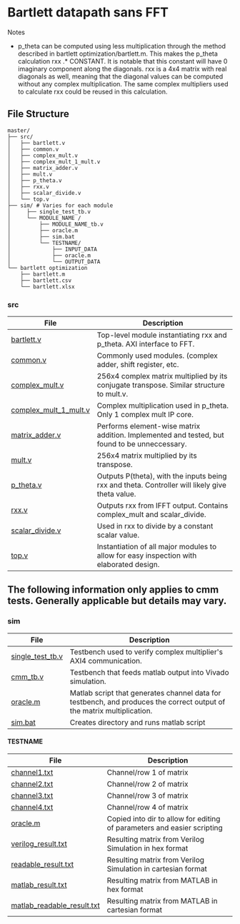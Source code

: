 # Bartlett datapath sans FFT

Notes
- p_theta can be computed using less multiplication through the method described in bartlett optimization/bartlett.m.
This makes the p_theta calculation rxx .*  CONSTANT. It is notable that this constant will have 0 imaginary component along the diagonals.
rxx is a 4x4 matrix with real diagonals as well, meaning that the diagonal values can be computed without any complex multiplication.
The same complex multipliers used to calculate rxx could be reused in this calculation.

## File Structure

	
	master/
	├── src/
	│   ├── bartlett.v
	│   ├── common.v	
	│   ├── complex_mult.v	
	│   ├── complex_mult_1_mult.v	
	│   ├── matrix_adder.v	
	│   ├── mult.v	
	│   ├── p_theta.v	
	│   ├── rxx.v	
	│   ├── scalar_divide.v	
	│   └── top.v
	├── sim/ # Varies for each module
	│     ├── single_test_tb.v
	│     └── MODULE_NAME /
	│         ├── MODULE_NAME_tb.v
	│         ├── oracle.m
	│         ├── sim.bat
	│         └── TESTNAME/
	│             ├── INPUT_DATA
	│             ├── oracle.m
	│             └── OUTPUT_DATA
    └── bartlett optimization 
	    ├── bartlett.m
	    ├── bartlett.csv
	    └── bartlett.xlsx
		
### src
| File | Description |
| -------- | ------- |
| [bartlett.v](https://github.com/adolan527/cmm/blob/main/bartlett.v) | Top-level module instantiating rxx and p_theta. AXI interface to FFT. |
| [common.v](https://github.com/adolan527/cmm/blob/main/common.v) | Commonly used modules. (complex adder, shift register, etc. |
| [complex_mult.v](https://github.com/adolan527/cmm/blob/main/complex_mult.v) | 256x4 complex matrix multiplied by its conjugate transpose. Similar structure to mult.v. |
| [complex_mult_1_mult.v](https://github.com/adolan527/cmm/blob/main/complex_mult_1_mult.v) | Complex multiplication used in p_theta. Only 1 complex mult IP core. |
| [matrix_adder.v](https://github.com/adolan527/cmm/blob/main/matrix_adder.v) | Performs element-wise matrix addition. Implemented and tested, but found to be unneccessary. |
| [mult.v](https://github.com/adolan527/cmm/blob/main/mult.v) | 256x4 matrix multiplied by its transpose. |
| [p_theta.v](https://github.com/adolan527/cmm/blob/main/p_theta.v) | Outputs P(theta), with the inputs being rxx and theta. Controller will likely give theta value. |
| [rxx.v](https://github.com/adolan527/cmm/blob/main/rxx.v) | Outputs rxx from IFFT output. Contains complex_mult and scalar_divide. |
| [scalar_divide.v](https://github.com/adolan527/cmm/blob/main/scalar_divide.v) | Used in rxx to divide by a constant scalar value. |
| [top.v](https://github.com/adolan527/cmm/blob/main/top.v) | Instantiation of all major modules to allow for easy inspection with elaborated design. |





## The following information only applies to cmm tests. Generally applicable but details may vary.

### sim

| File | Description |
| -------- | ------- |
| [single_test_tb.v](https://github.com/adolan527/cmm/blob/main/sim/single_test_tb.v) | Testbench used to verify complex multiplier's AXI4 communication. |
| [cmm_tb.v](https://github.com/adolan527/cmm/blob/main/sim/cmm_tb.v) | Testbench that feeds matlab output into Vivado simulation. |
| [oracle.m](https://github.com/adolan527/cmm/blob/main/sim/oracle.m) | Matlab script that generates channel data for testbench, and produces the correct output of the matrix multiplication. |
| [sim.bat](https://github.com/adolan527/cmm/blob/main/sim/sim.bat) | Creates directory and runs matlab script |

#### TESTNAME

| File | Description |
| -------- | ------- |
| [channel1.txt](https://github.com/adolan527/cmm/blob/main/sim/eight/channel1.txt) | Channel/row 1 of matrix |
| [channel2.txt](https://github.com/adolan527/cmm/blob/main/sim/eight/channel2.txt) | Channel/row 2 of matrix |
| [channel3.txt](https://github.com/adolan527/cmm/blob/main/sim/eight/channel3.txt) | Channel/row 3 of matrix |
| [channel4.txt](https://github.com/adolan527/cmm/blob/main/sim/eight/channel4.txt) | Channel/row 4 of matrix |
| [oracle.m](https://github.com/adolan527/cmm/blob/main/sim/eight/oracle.m) | Copied into dir to allow for editing of parameters and easier scripting |
| [verilog_result.txt](https://github.com/adolan527/cmm/blob/main/sim/eight/verilog_result.txt) | Resulting matrix from Verilog Simulation in hex format |
| [readable_result.txt](https://github.com/adolan527/cmm/blob/main/sim/eight/readable_result.txt) | Resulting matrix from Verilog Simulation in cartesian format |
| [matlab_result.txt](https://github.com/adolan527/cmm/blob/main/sim/eight/matlab_result.txt) | Resulting matrix from MATLAB in hex format |
| [matlab_readable_result.txt](https://github.com/adolan527/cmm/blob/main/sim/eight/matlab_readable_result.txt) | Resulting matrix from MATLAB in cartesian format |


